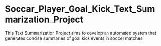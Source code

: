 # Soccar_Player_Goal_Kick_Text_Summarization_Project
This Text Summarization Project aims to develop an automated system that generates concise summaries of goal kick events in soccer matches
